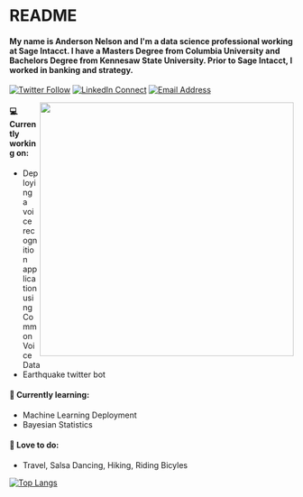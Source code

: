 # README

#### My name is Anderson Nelson and I'm a data science professional working at Sage Intacct. I have a Masters Degree from Columbia University and Bachelors Degree from Kennesaw State University. Prior to Sage Intacct, I worked in banking and strategy. 

[![Twitter Follow](https://img.shields.io/badge/%20-@__Sir_And3rson-black?color=14171A&labelColor=00acee&logo=twitter&logoColor=ffffff)](https://twitter.com/Sir_And3rson)
[![LinkedIn Connect](https://img.shields.io/badge/%20-Anderson_Nelson-black?color=14171A&labelColor=0e76a8&logo=linkedin&logoColor=ffffff)](https://www.linkedin.com/in/anderson-nelson-59575522/)
[![Email Address](https://img.shields.io/badge/%20-an2908@columbia.edu-black?color=14171A&labelColor=D44638&logo=gmail&logoColor=fff)](mailto:an2908@columbia.edu)

[<img align="right" width="450" src="https://github-readme-stats.vercel.app/api?username=dachosen1&show_icons=true&theme=radical"/>]((http://commvoice.me/))


#### 💻 Currently working on:

- Deploying a voice recognition application using Common Voice Data 
- Earthquake twitter bot

#### 🌱 Currently learning:

- Machine Learning Deployment
- Bayesian Statistics 

#### 💚 Love to do:

- Travel, Salsa Dancing, Hiking, Riding Bicyles  


[![Top Langs](https://github-readme-stats.vercel.app/api/top-langs/?username=dachosen1&hide=jupyter%20notebook&layout=compact)](https://github.com/dachosen1)
